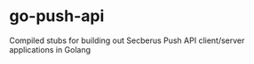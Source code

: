 # go-push-api
Compiled stubs for building out Secberus Push API client/server applications in Golang
